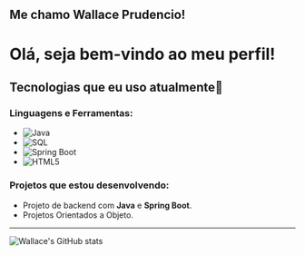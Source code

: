 ## Me chamo Wallace Prudencio!
# Olá, seja bem-vindo ao meu perfil!

## Tecnologias que eu uso atualmente🚀

### Linguagens e Ferramentas:
- ![Java](https://img.shields.io/badge/Java-%23F8981D?style=for-the-badge&logo=java&logoColor=white)
- ![SQL](https://img.shields.io/badge/SQL-%23000?style=for-the-badge&logo=sqlite&logoColor=white)
- ![Spring Boot](https://img.shields.io/badge/Spring_Boot-%236DB33F?style=for-the-badge&logo=springboot&logoColor=white)
- ![HTML5](https://img.shields.io/badge/HTML5-%23E34F26?style=for-the-badge&logo=html5&logoColor=white)

### Projetos que estou desenvolvendo:
- Projeto de backend com **Java** e **Spring Boot**.
- Projetos Orientados a Objeto.
---
![Wallace's GitHub stats](https://github-readme-stats.vercel.app/api?username=wallaceprudencio&show_icons=true&theme=radical)





